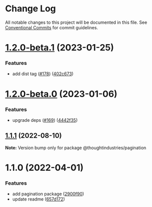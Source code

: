# Change Log

All notable changes to this project will be documented in this file.
See [Conventional Commits](https://conventionalcommits.org) for commit guidelines.

# [1.2.0-beta.1](https://github.com/thoughtindustries/helium/compare/@thoughtindustries/pagination@1.2.0-beta.0...@thoughtindustries/pagination@1.2.0-beta.1) (2023-01-25)


### Features

* add dist tag ([#178](https://github.com/thoughtindustries/helium/issues/178)) ([402c673](https://github.com/thoughtindustries/helium/commit/402c67371b68a72d488c977701551b8a91ef5959))





# [1.2.0-beta.0](https://github.com/thoughtindustries/helium/compare/@thoughtindustries/pagination@1.1.1...@thoughtindustries/pagination@1.2.0-beta.0) (2023-01-06)


### Features

* upgrade deps ([#169](https://github.com/thoughtindustries/helium/issues/169)) ([4442f35](https://github.com/thoughtindustries/helium/commit/4442f35f6013119bb5e9baf154bdab9a3583b543))





## [1.1.1](https://github.com/thoughtindustries/helium/compare/@thoughtindustries/pagination@1.1.0...@thoughtindustries/pagination@1.1.1) (2022-08-10)

**Note:** Version bump only for package @thoughtindustries/pagination





# 1.1.0 (2022-04-01)


### Features

* add pagination package ([2900f90](https://github.com/thoughtindustries/helium/commit/2900f90cc217766f1dc495fed7da94e8e72d8145))
* update readme ([657d172](https://github.com/thoughtindustries/helium/commit/657d172d4d5f60c1c0390f08aba4c43d5be331dd))
